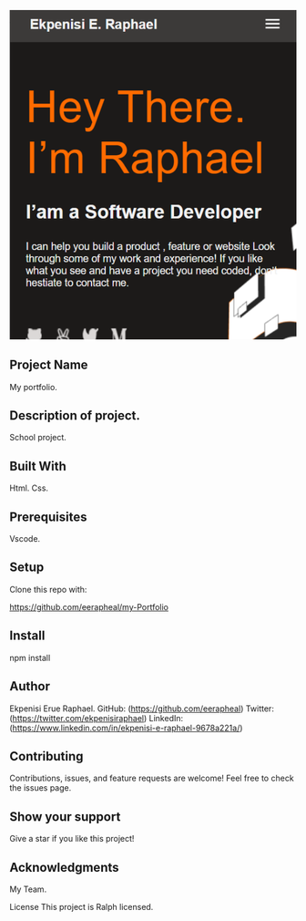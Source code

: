 ![](Screenshot1.png)
## Project Name
My portfolio.

## Description of project.
School project.

## Built With
Html. Css.

## Prerequisites
Vscode.

## Setup
Clone this repo with:

https://github.com/eerapheal/my-Portfolio

## Install
npm install

## Author
Ekpenisi Erue Raphael. GitHub: (https://github.com/eerapheal) Twitter: (https://twitter.com/ekpenisiraphael) LinkedIn: (https://www.linkedin.com/in/ekpenisi-e-raphael-9678a221a/)

## Contributing
Contributions, issues, and feature requests are welcome! Feel free to check the issues page.

## Show your support
Give a star if you like this project!

## Acknowledgments
My Team.

License
This project is Ralph licensed.
